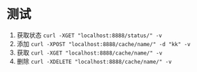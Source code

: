 # 测试 #

1. 获取状态
    `curl -XGET "localhost:8888/status/" -v`
2. 添加
    `curl -XPOST "localhost:8888/cache/name/" -d "kk" -v`
3. 获取
    `curl -XGET "localhost:8888/cache/name/" -v`
4. 删除
    `curl -XDELETE "localhost:8888/cache/name/" -v`
